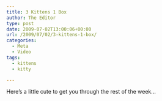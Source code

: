 ```yaml
---
title: 3 Kittens 1 Box
author: The Editor
type: post
date: 2009-07-02T13:00:06+00:00
url: /2009/07/02/3-kittens-1-box/
categories:
  - Meta
  - Video
tags:
  - kittens
  - kitty

---
```

Here&#8217;s a little cute to get you through the rest of the week&#8230;